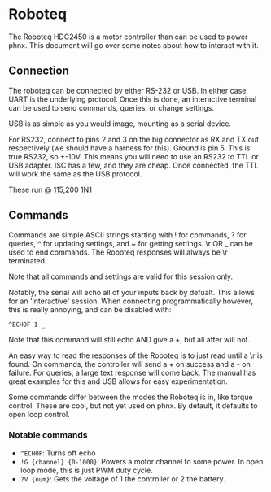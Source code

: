 # Roboteq

The Roboteq HDC2450 is a motor controller than can be used to power phnx. This document will go over
some notes about how to interact with it.

## Connection

The roboteq can be connected by either RS-232 or USB. In either case, UART is the underlying protocol.
Once this is done, an interactive terminal can be used to send commands, queries, or change settings.

USB is as simple as you would image, mounting as a serial device.

For RS232, connect to pins 2 and 3 on the big connector as RX and TX out respectively (we should
have a harness for this). Ground is pin 5. This is true RS232, so +-10V. This means you will need
to use an RS232 to TTL or USB adapter. ISC has a few, and they are cheap. Once connected, the TTL will
work the same as the USB protocol.

These run @ 115,200 1N1

## Commands

Commands are simple ASCII strings starting with ! for commands, ? for queries, ^ for updating settings,
and ~ for getting settings. \r OR _ can be used to end commands. The Roboteq responses will always be \r terminated.

Note that all commands and settings are valid for this session only.

Notably, the serial will echo all of your inputs back by defualt. This allows for an 'interactive' session.
When connecting programmatically however, this is really annoying, and can be disabled with:

`^ECHOF 1 _`

Note that this command will still echo AND give a +, but all after will not.

An easy way to read the responses of the Roboteq is to just read until a \r is found. On commands,
the controller will send a + on success and a - on failure. For queries, a large text response will come back.
The manual has great examples for this and USB allows for easy experimentation.

Some commands differ between the modes the Roboteq is in, like torque control. These are cool, but not yet
used on phnx. By default, it defaults to open loop control.

### Notable commands

- `^ECHOF`: Turns off echo
- `!G {channel} {0-1000}`: Powers a motor channel to some power. In open loop mode, this is just PWM duty cycle.
- `?V {num}`: Gets the voltage of 1 the controller or 2 the battery.